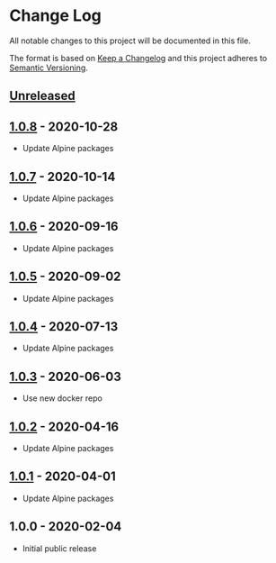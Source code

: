 # Change Log

All notable changes to this project will be documented in this file.

The format is based on [Keep a Changelog](http://keepachangelog.com/)
and this project adheres to [Semantic Versioning](http://semver.org/).

## [Unreleased]

## [1.0.8] - 2020-10-28
- Update Alpine packages

## [1.0.7] - 2020-10-14
- Update Alpine packages

## [1.0.6] - 2020-09-16
- Update Alpine packages

## [1.0.5] - 2020-09-02
- Update Alpine packages

## [1.0.4] - 2020-07-13
- Update Alpine packages

## [1.0.3] - 2020-06-03
- Use new docker repo

## [1.0.2] - 2020-04-16
- Update Alpine packages

## [1.0.1] - 2020-04-01
- Update Alpine packages

## 1.0.0 - 2020-02-04

- Initial public release

[Unreleased]:  https://github.com/gmitirol/alpine311/compare/1.0.8...HEAD
[1.0.8]: https://github.com/gmitirol/alpine311/compare/1.0.7...1.0.8
[1.0.7]: https://github.com/gmitirol/alpine311/compare/1.0.6...1.0.7
[1.0.6]: https://github.com/gmitirol/alpine311/compare/1.0.5...1.0.6
[1.0.5]: https://github.com/gmitirol/alpine311/compare/1.0.4...1.0.5
[1.0.4]: https://github.com/gmitirol/alpine311/compare/1.0.3...1.0.4
[1.0.3]: https://github.com/gmitirol/alpine311/compare/1.0.2...1.0.3
[1.0.2]: https://github.com/gmitirol/alpine311/compare/1.0.1...1.0.2
[1.0.1]: https://github.com/gmitirol/alpine311/compare/1.0.0...1.0.1
